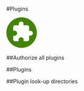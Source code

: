 #Plugins

![plugins settings logo](../img/settings/plugins.png "Plugins Settings")  

##Authorize all plugins

##Plugins

##Plugin look-up directories


